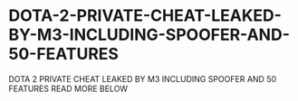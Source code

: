 # DOTA-2-PRIVATE-CHEAT-LEAKED-BY-M3-INCLUDING-SPOOFER-AND-50-FEATURES
DOTA 2 PRIVATE CHEAT LEAKED BY M3 INCLUDING SPOOFER AND 50 FEATURES READ MORE BELOW
